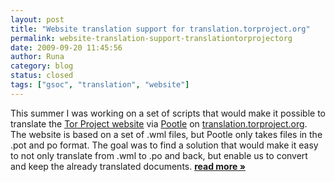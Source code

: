 ```yaml
---
layout: post
title: "Website translation support for translation.torproject.org"
permalink: website-translation-support-translationtorprojectorg
date: 2009-09-20 11:45:56
author: Runa
category: blog
status: closed
tags: ["gsoc", "translation", "website"]
---
```


This summer I was working on a set of scripts that would make it possible to translate the [Tor Project website](https://www.torproject.org/) via [Pootle](http://translate.sourceforge.net/wiki/pootle) on [translation.torproject.org](http://translation.torproject.org). The website is based on a set of .wml files, but Pootle only takes files in the .pot and po format. The goal was to find a solution that would make it easy to not only translate from .wml to .po and back, but enable us to convert and keep the already translated documents. [**read more »**](https://blog.torproject.org/blog/website-translation-support-translationtorprojectorg)
